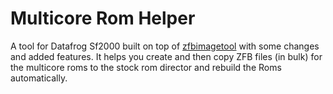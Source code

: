 # Multicore Rom Helper
A tool for Datafrog Sf2000 built on top of  <a href="https://github.com/SpardaHunter/ZFBimagesToolSparda/releases/tag/ZFBimagesToolSparda">zfbimagetool</a> with some changes and added features. It helps you create and then copy ZFB files (in bulk) for the multicore roms to the stock rom director and rebuild the Roms automatically.
